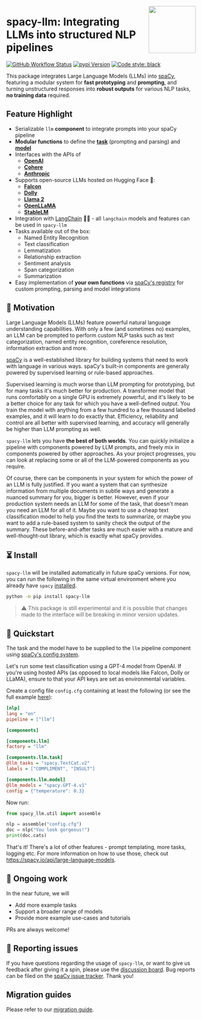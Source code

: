 <a href="https://explosion.ai"><img src="https://explosion.ai/assets/img/logo.svg" width="125" height="125" align="right" /></a>

# spacy-llm: Integrating LLMs into structured NLP pipelines

[![GitHub Workflow Status](https://img.shields.io/github/actions/workflow/status/explosion/spacy-llm/test.yml?branch=main)](https://github.com/explosion/spacy-llm/actions/workflows/test.yml)
[![pypi Version](https://img.shields.io/pypi/v/spacy-llm.svg?style=flat-square&logo=pypi&logoColor=white)](https://pypi.org/project/spacy-llm/)
[![Code style: black](https://img.shields.io/badge/code%20style-black-000000.svg?style=flat-square)](https://github.com/ambv/black)

This package integrates Large Language Models (LLMs) into [spaCy](https://spacy.io), featuring a modular system for **fast prototyping** and **prompting**, and turning unstructured responses into **robust outputs** for various NLP tasks, **no training data** required.

## Feature Highlight

- Serializable `llm` **component** to integrate prompts into your spaCy pipeline
- **Modular functions** to define the [**task**](https://spacy.io/api/large-language-models#tasks) (prompting and parsing) and [**model**](https://spacy.io/api/large-language-models#models)
- Interfaces with the APIs of 
  - **[OpenAI](https://platform.openai.com/docs/api-reference/)**
  - **[Cohere](https://docs.cohere.com/reference/generate)**
  - **[Anthropic](https://docs.anthropic.com/claude/reference/)**
- Supports open-source LLMs hosted on Hugging Face 🤗:
  - **[Falcon](https://huggingface.co/tiiuae)**
  - **[Dolly](https://huggingface.co/databricks)**
  - **[Llama 2](https://huggingface.co/meta-llama)**  
  - **[OpenLLaMA](https://huggingface.co/openlm-research)**
  - **[StableLM](https://huggingface.co/stabilityai)**
- Integration with [LangChain](https://github.com/hwchase17/langchain) 🦜️🔗 - all `langchain` models and features can be used in `spacy-llm`  
- Tasks available out of the box:
  - Named Entity Recognition
  - Text classification
  - Lemmatization
  - Relationship extraction
  - Sentiment analysis
  - Span categorization
  - Summarization
- Easy implementation of **your own functions** via [spaCy's registry](https://spacy.io/api/top-level#registry) for custom prompting, parsing and model integrations

## 🧠 Motivation

Large Language Models (LLMs) feature powerful natural language understanding capabilities. With only a few (and sometimes no) examples, an LLM can be prompted to perform custom NLP tasks such as text categorization, named entity recognition, coreference resolution, information extraction and more.

[spaCy](https://spacy.io) is a well-established library for building systems that need to work with language in various ways. spaCy's built-in components are generally powered by supervised learning or rule-based approaches.

Supervised learning is much worse than LLM prompting for prototyping, but for many tasks it's much better for production. A transformer model that runs comfortably on a single GPU is extremely powerful, and it's likely to be a better choice for any task for which you have a well-defined output. You train the model with anything from a few hundred to a few thousand labelled examples, and it will learn to do exactly that. Efficiency, reliability and control are all better with supervised learning, and accuracy will generally be higher than LLM prompting as well.

`spacy-llm` lets you have **the best of both worlds**. You can quickly initialize a pipeline with components powered by LLM prompts, and freely mix in components powered by other approaches. As your project progresses, you can look at replacing some or all of the LLM-powered components as you require.

Of course, there can be components in your system for which the power of an LLM is fully justified. If you want a system that can synthesize information from multiple documents in subtle ways and generate a nuanced summary for you, bigger is better. However, even if your production system needs an LLM for some of the task, that doesn't mean you need an LLM for all of it. Maybe you want to use a cheap text classification model to help you find the texts to summarize, or maybe you want to add a rule-based system to sanity check the output of the summary. These before-and-after tasks are much easier with a mature and well-thought-out library, which is exactly what spaCy provides.

## ⏳ Install

`spacy-llm` will be installed automatically in future spaCy versions. For now, you can run the following in the same virtual environment where you already have `spacy` [installed](https://spacy.io/usage).

```bash
python -m pip install spacy-llm
```

> ⚠️ This package is still experimental and it is possible that changes made to the interface will be breaking in minor version updates.

## 🐍 Quickstart

The task and the model have to be supplied to the `llm` pipeline component using [spaCy's config
system](https://spacy.io/api/data-formats#config). 

Let's run some text classification using a GPT-4 model from OpenAI. If you're using hosted APIs (as opposed to local 
models like Falcon, Dolly or LLaMA), ensure to that your API keys are set as environmental variables.

Create a config file `config.cfg` containing at least the following
(or see the full example [here](usage_examples/textcat_openai)):

```ini
[nlp]
lang = "en"
pipeline = ["llm"]

[components]

[components.llm]
factory = "llm"

[components.llm.task]
@llm_tasks = "spacy.TextCat.v2"
labels = ["COMPLIMENT", "INSULT"]

[components.llm.model]
@llm_models = "spacy.GPT-4.v1"
config = {"temperature": 0.3}
```

Now run:

```python
from spacy_llm.util import assemble

nlp = assemble("config.cfg")
doc = nlp("You look gorgeous!")
print(doc.cats)
```

That's it! There's a lot of other features - prompt templating, more tasks, logging etc. For more information on how to 
use those, check out https://spacy.io/api/large-language-models.

## 🚀 Ongoing work

In the near future, we will

- Add more example tasks
- Support a broader range of models
- Provide more example use-cases and tutorials

PRs are always welcome!

## 📝️ Reporting issues

If you have questions regarding the usage of `spacy-llm`, or want to give us feedback after giving it a spin, please use 
the [discussion board](https://github.com/explosion/spacy-llm/discussions).
Bug reports can be filed on the [spaCy issue tracker](https://github.com/explosion/spacy-llm/issues). Thank you!

## Migration guides

Please refer to our [migration guide](migration_guide.md).
